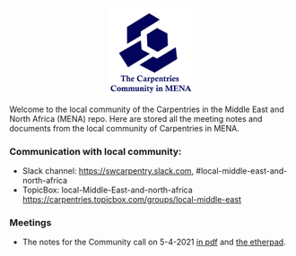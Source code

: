 <p align="center">
  <img src="imgs/logo-01-01-01.jpg" width= 30%>
</p>

Welcome to the local community of the Carpentries in the Middle East and North Africa (MENA) repo. Here are stored all the meeting notes and documents from the local community of Carpentries in MENA.

### Communication with local community: 
- Slack channel: https://swcarpentry.slack.com,  #local-middle-east-and-north-africa
- TopicBox: local-Middle-East-and-north-africa https://carpentries.topicbox.com/groups/local-middle-east

### Meetings
- The notes for the Community call on 5-4-2021 [in pdf](community-calls/ocal-middle-east.pdf) and [the etherpad](https://pad.carpentries.org/local-middle-east).
